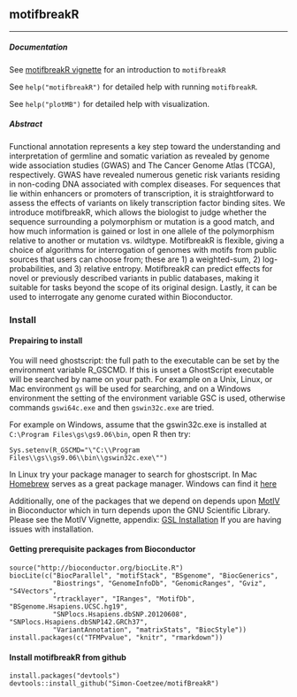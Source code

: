 ## motifbreakR
-----

##### Documentation
See [motifbreakR vignette](http://simon-coetzee.github.io/motifBreakR/) for an introduction to `motifbreakR`

See `help("motifbreakR")` for detailed help with running `motifbreakR`.

See `help("plotMB")` for detailed help with visualization.

##### Abstract
Functional annotation represents a key step toward the understanding and
interpretation of germline and somatic variation as revealed by genome wide
association studies (GWAS) and The Cancer Genome Atlas (TCGA), respectively.
GWAS have revealed numerous genetic risk variants residing in non-coding DNA
associated with complex diseases. For sequences that lie within enhancers or
promoters of transcription, it is straightforward to assess the effects of
variants on likely transcription factor binding sites. We introduce
motifbreakR, which allows the biologist to judge whether the sequence
surrounding a polymorphism or mutation is a good match, and how much
information is gained or lost in one allele of the polymorphism relative to
another or mutation vs. wildtype. MotifbreakR is flexible, giving a choice of
algorithms for interrogation of genomes with motifs from public sources that
users can choose from; these are 1) a weighted-sum, 2) log-probabilities, and
3) relative entropy. MotifbreakR can predict effects for novel or previously
described variants in public databases, making it suitable for tasks beyond
the scope of its original design. Lastly, it can be used to interrogate any
genome curated within Bioconductor.

### Install
#### Prepairing to install

You will need ghostscript: the full path to the executable can be set by the environment variable R_GSCMD. If this is unset a GhostScript executable will be searched by name on your path. For example on a Unix, Linux, or Mac environment `gs` will be used for searching, and on a Windows environment the setting of the environment variable GSC is used, otherwise commands `gswi64c.exe` and then `gswin32c.exe` are tried.

For example on Windows, assume that the gswin32c.exe is installed at `C:\Program Files\gs\gs9.06\bin`, open R then try:
```{r}
Sys.setenv(R_GSCMD="\"C:\\Program Files\\gs\\gs9.06\\bin\\gswin32c.exe\"")
```

In Linux try your package manager to search for ghostscript.
In Mac [Homebrew](http://brew.sh/) serves as a great package manager.
Windows can find it [here](http://ghostscript.com/download/gsdnld.html)

Additionally, one of the packages that we depend on depends upon [MotIV](http://www.bioconductor.org/packages/release/bioc/html/MotIV.html) in Bioconductor which in turn depends upon the GNU Scientific Library.
Please see the MotIV Vignette, appendix: [GSL Installation](http://www.bioconductor.org/packages/release/bioc/vignettes/MotIV/inst/doc/MotIV.pdf#section.11) If you are having issues with installation.

#### Getting prerequisite packages from Bioconductor
```{r}
source("http://bioconductor.org/biocLite.R")
biocLite(c("BiocParallel", "motifStack", "BSgenome", "BiocGenerics",
           "Biostrings", "GenomeInfoDb", "GenomicRanges", "Gviz", "S4Vectors",
           "rtracklayer", "IRanges", "MotifDb", "BSgenome.Hsapiens.UCSC.hg19",
           "SNPlocs.Hsapiens.dbSNP.20120608", "SNPlocs.Hsapiens.dbSNP142.GRCh37",
           "VariantAnnotation", "matrixStats", "BiocStyle"))
install.packages(c("TFMPvalue", "knitr", "rmarkdown"))
```

#### Install motifbreakR from github
```{r}
install.packages("devtools")
devtools::install_github("Simon-Coetzee/motifBreakR")
```
